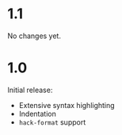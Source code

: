 # 1.1

No changes yet.

# 1.0

Initial release:

* Extensive syntax highlighting
* Indentation
* `hack-format` support

